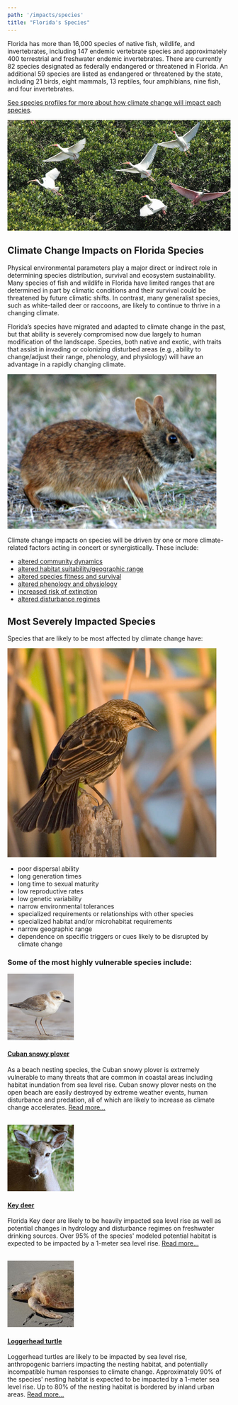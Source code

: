 ```yaml
---
path: '/impacts/species'
title: "Florida's Species"
---
```


<content-header icon="shorebirds" title="Florida's Species"></content-header>

Florida has more than 16,000 species of native fish, wildlife, and invertebrates, including 147 endemic vertebrate species and approximately 400 terrestrial and freshwater endemic invertebrates. There are currently 82 species designated as federally endangered or threatened in Florida. An additional 59 species are listed as endangered or threatened by the state, including 21 birds, eight mammals, 13 reptiles, four amphibians, nine fish, and four invertebrates.

[See species profiles for more about how climate change will impact each species](/species).

<!-- https://www.flickr.com/photos/evergladesnps/9101524882/ -->

![Ibis & Spoonbill photo](9101524882_39eb47c360_k.jpg 'Ibis & Spoonbill.  Photo: S. Zenner (NPS)')

## Climate Change Impacts on Florida Species

Physical environmental parameters play a major direct or indirect role in determining species distribution, survival and ecosystem sustainability. Many species of fish and wildlife in Florida have limited ranges that are determined in part by climatic conditions and their survival could be threatened by future climatic shifts. In contrast, many generalist species, such as white-tailed deer or raccoons, are likely to continue to thrive in a changing climate.

Florida’s species have migrated and adapted to climate change in the past, but that ability is severely compromised now due largely to human modification of the landscape. Species, both native and exotic, with traits that assist in invading or colonizing disturbed areas (e.g., ability to change/adjust their range, phenology, and physiology) will have an advantage in a rapidly changing climate.

<div class="float-right thumbnail-large" style="margin-right: 2rem;">
<!-- https://www.flickr.com/photos/evergladesnps/9255116503/ -->
<img src="9255116503_6383684928_k.jpg" alt="Marsh Rabbit " />
</div>

Climate change impacts on species will be driven by one or more climate-related factors acting in concert or synergistically. These include:

- [altered community dynamics](/impacts/species/altered-dynamics)
- [altered habitat suitability/geographic range](/impacts/species/altered-range)
- [altered species fitness and survival](/impacts/species/altered-survival)
- [altered phenology and physiology](/impacts/species/altered-phenology)
- [increased risk of extinction](/impacts/species/altered-survival)
- [altered disturbance regimes](/impacts/species/disturbance)

## Most Severely Impacted Species

Species that are likely to be most affected by climate change have:

<div class="float-left thumbnail-large" style="margin-right: 2rem;">
<!-- https://www.flickr.com/photos/evergladesnps/9099305573/ -->
<img src="9099305573_29c509e6d1_k.jpg" alt="Cape sable sea side sparrow photo" />
</div>

- poor dispersal ability
- long generation times
- long time to sexual maturity
- low reproductive rates
- low genetic variability
- narrow environmental tolerances
- specialized requirements or relationships with other species
- specialized habitat and/or microhabitat requirements
- narrow geographic range
- dependence on specific triggers or cues likely to be disrupted by climate change

### Some of the most highly vulnerable species include:

<div class="thumbnail-small float-left">
<a href="/species/birds/113">
<img src="113_sm.jpg" alt="Cuban snowy plover photo" />
</a>
</div>

#### [Cuban snowy plover](/species/birds/113)

As a beach nesting species, the Cuban snowy plover is extremely vulnerable to many threats that are common in coastal areas including habitat inundation from sea level rise. Cuban snowy plover nests on the open beach are easily destroyed by extreme weather events, human disturbance and predation, all of which are likely to increase as climate change accelerates. [Read more...](/species/birds/113)

<div class="clear"></div>

<br />

<div class="thumbnail-small float-left">
<a href="/species/mammals/119">
<img src="119_sm.jpg" alt="Key deer photo" />
</a>
</div>

#### [Key deer](/species/mammals/119)

Florida Key deer are likely to be heavily impacted sea level rise as well as potential changes in hydrology and disturbance regimes on freshwater drinking sources. Over 95% of the species' modeled potential habitat is expected to be impacted by a 1-meter sea level rise. [Read more...](/species/mammals/119)

<div class="clear"></div>

<br />

<div class="thumbnail-small float-left">
<a href="/species/reptiles/217">
<img src="217_sm.jpg" alt="Loggerhead turtle photo" />
</a>
</div>

#### [Loggerhead turtle](/species/reptiles/217)

Loggerhead turtles are likely to be impacted by sea level rise, anthropogenic barriers impacting the nesting habitat, and potentially incompatible human responses to climate change. Approximately 90% of the species' nesting habitat is expected to be impacted by a 1-meter sea level rise. Up to 80% of the nesting habitat is bordered by inland urban areas. [Read more...](/species/reptiles/217)

<div class="clear"></div>
